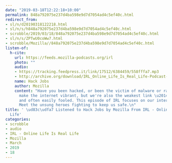 ```yaml
---
date: "2019-03-18T12:22:18+10:00"
permalink: 848a792075e237d4ba598e9d7d7054ad4c5ef40c.html
redirect_from:
- sl/n/d20190318122218.html
- sl/n/s/h848a792075e237d4ba598e9d7d7054ad4c5ef40c.html
- scrobble/2019/03/18/848a792075e237d4ba598e9d7d7054ad4c5ef40c.html
- sl/n/s/ZPTwU0coWw7.html
- scrobble/Mozilla//848a792075e237d4ba598e9d7d7054ad4c5ef40c.html
listen-of:
  h-cite:
    url: https://feeds.mozilla-podcasts.org/irl
    photo: ""
    audio:
    - https://tracking.feedpress.it/link/17512/6384459/558fffa7.mp3
    - http://archive.org/download/IRL_Online_Life_Is_Real_Life-Podcast-by-Mozilla/558fffa7.mp3
    name: Hack Jobs
    author: Mozilla
    content: "Have you been hacked, or been the victim of malware or ransomware? Humans
      make the internet vibrant, but we're also the weakest link \u2014 we're predictable
      and often easily fooled. This episode of IRL focuses on our internet insecurity.
      Meet the unsung heroes fighting to keep us safe.\n"
title: ' \ud83c\udfa7 Listened to Hack Jobs by Mozilla From IRL - Online Life Is Real
  Life'
categories:
- scrobble
- audio
- IRL - Online Life Is Real Life
- Mozilla
- March
- 2019
- 18
---
```

